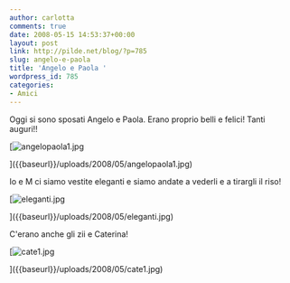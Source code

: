 ```yaml
---
author: carlotta
comments: true
date: 2008-05-15 14:53:37+00:00
layout: post
link: http://pilde.net/blog/?p=785
slug: angelo-e-paola
title: 'Angelo e Paola '
wordpress_id: 785
categories:
- Amici
---
```


Oggi si sono sposati Angelo e Paola. Erano proprio belli e felici! Tanti auguri!!

[![angelopaola1.jpg]({{baseurl}}/uploads/2008/05/angelopaola1.jpg)


]({{baseurl}}/uploads/2008/05/angelopaola1.jpg)




Io e M ci siamo vestite eleganti e siamo andate a vederli e a tirargli il riso!

[![eleganti.jpg]({{baseurl}}/uploads/2008/05/eleganti.jpg)


]({{baseurl}}/uploads/2008/05/eleganti.jpg)




C'erano anche gli zii e Caterina!

[![cate1.jpg]({{baseurl}}/uploads/2008/05/cate1.jpg)


]({{baseurl}}/uploads/2008/05/cate1.jpg)





